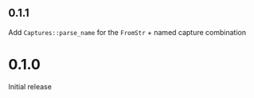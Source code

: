 ## 0.1.1

Add `Captures::parse_name` for the `FromStr` + named capture combination

# 0.1.0

Initial release
